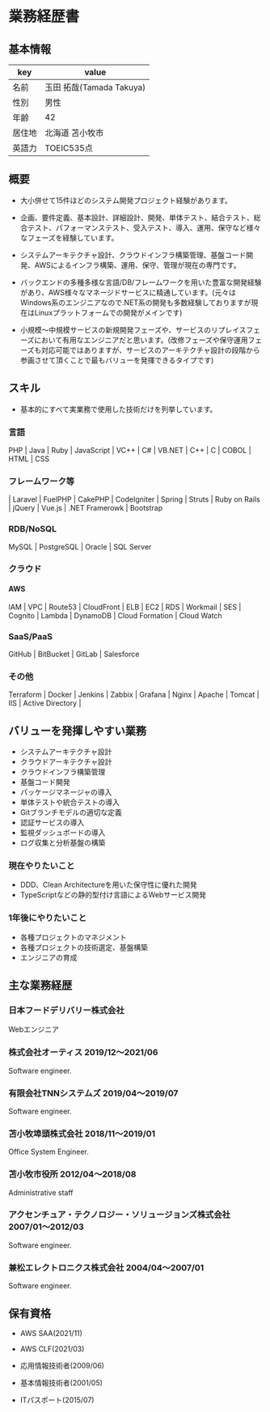 # 業務経歴書

## 基本情報

|key|value|
|----|----|
|名前|玉田 拓哉(Tamada Takuya)|
|性別|男性|
|年齢|42|
|居住地|北海道 苫小牧市|
|英語力|TOEIC535点|

## 概要

- 大小併せて15件ほどのシステム開発プロジェクト経験があります。

- 企画、要件定義、基本設計、詳細設計、開発、単体テスト、結合テスト、総合テスト、パフォーマンステスト、受入テスト、導入、運用、保守など様々なフェーズを経験しています。

- システムアーキテクチャ設計、クラウドインフラ構築管理、基盤コード開発、AWSによるインフラ構築、運用、保守、管理が現在の専門です。

- バックエンドの多種多様な言語/DB/フレームワークを用いた豊富な開発経験があり、AWS様々なマネージドサービスに精通しています。(元々はWindows系のエンジニアなので.NET系の開発も多数経験しておりますが現在はLinuxプラットフォームでの開発がメインです)

- 小規模〜中規模サービスの新規開発フェーズや、サービスのリプレイスフェーズにおいて有用なエンジニアだと思います。(改修フェーズや保守運用フェーズも対応可能ではありますが、サービスのアーキテクチャ設計の段階から参画させて頂くことで最もバリューを発揮できるタイプです)

## スキル

- 基本的にすべて実業務で使用した技術だけを列挙しています。

### 言語

PHP | Java | Ruby | JavaScript | VC++ | C# | VB.NET | C++ | C | COBOL | HTML | CSS

### フレームワーク等

| Laravel | FuelPHP | CakePHP | CodeIgniter | Spring | Struts | Ruby on Rails | jQuery | Vue.js | .NET Framerowk | Bootstrap

### RDB/NoSQL

MySQL | PostgreSQL | Oracle | SQL Server

### クラウド

#### AWS

IAM | VPC | Route53 | CloudFront | ELB | EC2 | RDS | Workmail | SES | Cognito | Lambda | DynamoDB | Cloud Formation | Cloud Watch

### SaaS/PaaS

GitHub | BitBucket | GitLab | Salesforce

### その他

Terraform | Docker | Jenkins | Zabbix | Grafana | Nginx | Apache | Tomcat | IIS | Active Directory |

## バリューを発揮しやすい業務

- システムアーキテクチャ設計
- クラウドアーキテクチャ設計
- クラウドインフラ構築管理
- 基盤コード開発
- パッケージマネージャの導入
- 単体テストや統合テストの導入
- Gitブランチモデルの適切な定義
- 認証サービスの導入
- 監視ダッシュボードの導入
- ログ収集と分析基盤の構築

### 現在やりたいこと
- DDD、Clean Architectureを用いた保守性に優れた開発
- TypeScriptなどの静的型付け言語によるWebサービス開発

### 1年後にやりたいこと
- 各種プロジェクトのマネジメント
- 各種プロジェクトの技術選定、基盤構築
- エンジニアの育成

## 主な業務経歴

### 日本フードデリバリー株式会社
Webエンジニア

### 株式会社オーティス 2019/12〜2021/06
Software engineer.

### 有限会社TNNシステムズ 2019/04〜2019/07
Software engineer.

### 苫小牧埠頭株式会社 2018/11〜2019/01
Office System Engineer.

### 苫小牧市役所 2012/04〜2018/08
Administrative staff

### アクセンチュア・テクノロジー・ソリュージョンズ株式会社 2007/01〜2012/03
Software engineer.

### 兼松エレクトロニクス株式会社 2004/04〜2007/01
Software engineer.

## 保有資格
- AWS SAA(2021/11)

- AWS CLF(2021/03)

- 応用情報技術者(2009/06)

- 基本情報技術者(2001/05)

- ITパスポート(2015/07)
